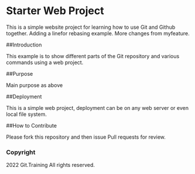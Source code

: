 # Starter Web Project

This is a simple website project for learning how to use Git and Github together.
Adding a linefor rebasing example.
More changes from myfeature.

##Introduction

This example is to show different parts of the Git repository and various commands using a web project.

##Purpose

Main purpose as above

##Deployment

This is a simple web project, deployment can be on any web server or even local file system.

##How to Contribute

Please fork this repository and then issue Pull requests for review.

### Copyright

2022 Git.Training All rights reserved.